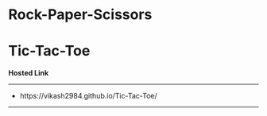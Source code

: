 # Rock-Paper-Scissors
# Tic-Tac-Toe
<b>Hosted Link</b>
<hr>
<ul>
  <li>
    https://vikash2984.github.io/Tic-Tac-Toe/
  </li>
</ul>
<hr>
